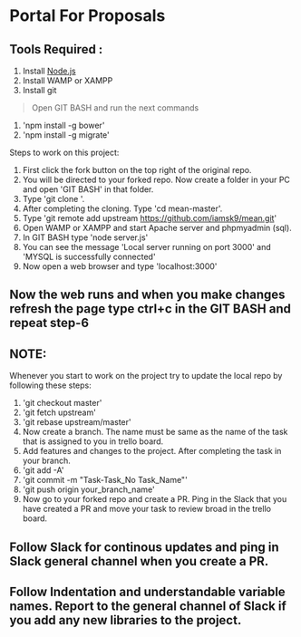 # Portal For Proposals

## Tools Required :
  1. Install [Node.js](https://nodejs.org/)
  2. Install WAMP or XAMPP
  3. Install git
  >Open GIT BASH and run the next commands
  1. 'npm install -g bower'
  2. 'npm install -g migrate'

Steps to work on this project:
  1. First click the fork button on the top right of the original repo.
  2. You will be directed to your forked repo. Now create a folder in your PC and open 'GIT BASH' in that   folder.
  3. Type 'git clone <url-of-your-forked-repo>'.
  4. After completing the cloning. Type 'cd mean-master'.
  5. Type 'git remote add upstream https://github.com/iamsk9/mean.git'
  6. Open WAMP or XAMPP and start Apache server and phpmyadmin (sql).
  7. In GIT BASH type 'node server.js'
  8. You can see the message 'Local server running on port 3000' and 'MYSQL is successfully connected'
  9. Now open a web browser and type 'localhost:3000'
## Now the web runs and when you make changes refresh the page type ctrl+c in the GIT BASH and repeat step-6

## NOTE:
Whenever you start to work on the project try to update the local repo by following these steps:
  1. 'git checkout master'
  2. 'git fetch upstream'
  3. 'git rebase upstream/master'
  4. Now create a branch. The name must be same as the name of the task that is assigned to you in trello board.
  5. Add features and changes to the project. After completing the task in your branch.
  6. 'git add -A'
  7. 'git commit -m "Task-Task_No Task_Name"'
  8. 'git push origin your_branch_name'
  9. Now go to your forked repo and create a PR. Ping in the Slack that you have created a PR and move your task to review broad in the trello board.

## Follow Slack for continous updates and ping in Slack general channel when you create a PR.

## Follow Indentation and understandable variable names. Report to the general channel of Slack if you add any new libraries to the project.
